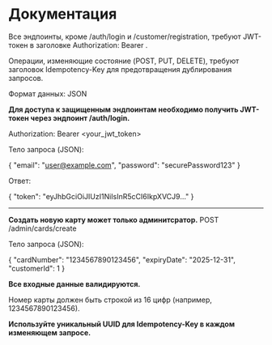 # Документация

Все эндпоинты, кроме /auth/login и /customer/registration, требуют JWT-токен в заголовке Authorization: Bearer <token>.

Операции, изменяющие состояние (POST, PUT, DELETE), требуют заголовок Idempotency-Key для предотвращения дублирования запросов.

Формат данных: JSON

 **Для доступа к защищенным эндпоинтам необходимо получить JWT-токен через эндпоинт /auth/login.**

Authorization: Bearer <your_jwt_token>

Тело запроса (JSON):

{
    "email": "user@example.com",
    "password": "securePassword123"
}

Ответ:

{
"token": "eyJhbGciOiJIUzI1NiIsInR5cCI6IkpXVCJ9..."
}

---

 **Создать новую карту может только админитсратор.**
POST /admin/cards/create

Тело запроса (JSON):

{
"cardNumber": "1234567890123456",
"expiryDate": "2025-12-31",
"customerId": 1
}

 **Все входные данные валидируются.**

 Номер карты должен быть строкой из 16 цифр (например, 1234567890123456).

 **Используйте уникальный UUID для Idempotency-Key в каждом изменяющем запросе.**
